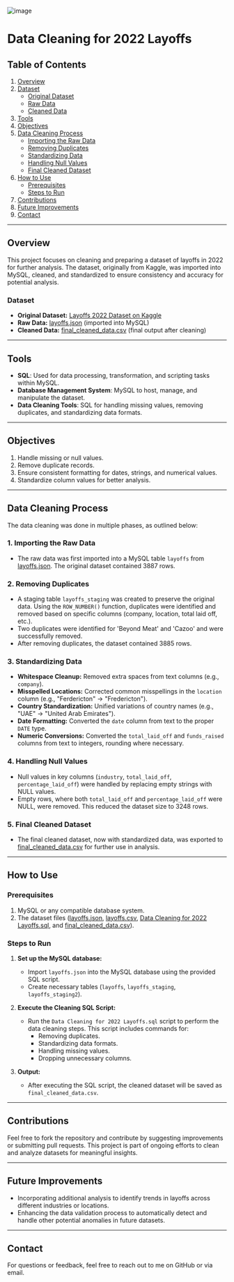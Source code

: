 ![image](https://github.com/user-attachments/assets/e116911f-c252-4851-a0e2-6b45400a3387)

# Data Cleaning for 2022 Layoffs

## Table of Contents

1. [Overview](#overview)
2. [Dataset](#dataset)
   - [Original Dataset](#original-dataset)
   - [Raw Data](#raw-data)
   - [Cleaned Data](#cleaned-data)
3. [Tools](#tools)
4. [Objectives](#objectives)
5. [Data Cleaning Process](#data-cleaning-process)
   - [Importing the Raw Data](#importing-the-raw-data)
   - [Removing Duplicates](#removing-duplicates)
   - [Standardizing Data](#standardizing-data)
   - [Handling Null Values](#handling-null-values)
   - [Final Cleaned Dataset](#final-cleaned-dataset)
6. [How to Use](#how-to-use)
   - [Prerequisites](#prerequisites)
   - [Steps to Run](#steps-to-run)
7. [Contributions](#contributions)
8. [Future Improvements](#future-improvements)
9. [Contact](#contact)

---

## Overview

This project focuses on cleaning and preparing a dataset of layoffs in 2022 for further analysis. The dataset, originally from Kaggle, was imported into MySQL, cleaned, and standardized to ensure consistency and accuracy for potential analysis.

### Dataset

- **Original Dataset:** [Layoffs 2022 Dataset on Kaggle](https://www.kaggle.com/datasets/swaptr/layoffs-2022)
- **Raw Data:** [layoffs.json](https://github.com/busesimsek/SQL-Data-Cleaning-Project/blob/main/Dataset/layoffs.json) (imported into MySQL)
- **Cleaned Data:** [final_cleaned_data.csv](https://github.com/busesimsek/SQL-Data-Cleaning-Project/blob/main/final_cleaned_data.csv) (final output after cleaning)

---

## Tools

- **SQL**: Used for data processing, transformation, and scripting tasks within MySQL.
- **Database Management System**: MySQL to host, manage, and manipulate the dataset.
- **Data Cleaning Tools**: SQL for handling missing values, removing duplicates, and standardizing data formats.

---

## Objectives

1. Handle missing or null values.
2. Remove duplicate records.
3. Ensure consistent formatting for dates, strings, and numerical values.
4. Standardize column values for better analysis.

---

## Data Cleaning Process

The data cleaning was done in multiple phases, as outlined below:

### 1. **Importing the Raw Data**
- The raw data was first imported into a MySQL table `layoffs` from [layoffs.json](https://github.com/busesimsek/SQL-Data-Cleaning-Project/blob/main/Dataset/layoffs.json). The original dataset contained 3887 rows.

### 2. **Removing Duplicates**
- A staging table `layoffs_staging` was created to preserve the original data. Using the `ROW_NUMBER()` function, duplicates were identified and removed based on specific columns (company, location, total laid off, etc.).
- Two duplicates were identified for 'Beyond Meat' and 'Cazoo' and were successfully removed.
- After removing duplicates, the dataset contained 3885 rows.

### 3. **Standardizing Data**
- **Whitespace Cleanup:** Removed extra spaces from text columns (e.g., `company`).
- **Misspelled Locations:** Corrected common misspellings in the `location` column (e.g., "Ferdericton" → "Fredericton").
- **Country Standardization:** Unified variations of country names (e.g., "UAE" → "United Arab Emirates").
- **Date Formatting:** Converted the `date` column from text to the proper `DATE` type.
- **Numeric Conversions:** Converted the `total_laid_off` and `funds_raised` columns from text to integers, rounding where necessary.

### 4. **Handling Null Values**
- Null values in key columns (`industry`, `total_laid_off`, `percentage_laid_off`) were handled by replacing empty strings with NULL values.
- Empty rows, where both `total_laid_off` and `percentage_laid_off` were NULL, were removed. This reduced the dataset size to 3248 rows.

### 5. **Final Cleaned Dataset**
- The final cleaned dataset, now with standardized data, was exported to [final_cleaned_data.csv](https://github.com/busesimsek/SQL-Data-Cleaning-Project/blob/main/final_cleaned_data.csv) for further use in analysis.

---

## How to Use

### Prerequisites
1. MySQL or any compatible database system.
2. The dataset files ([layoffs.json](https://github.com/busesimsek/SQL-Data-Cleaning-Project/blob/main/Dataset/layoffs.json), [layoffs.csv](https://github.com/busesimsek/SQL-Data-Cleaning-Project/blob/main/Dataset/layoffs.csv), [Data Cleaning for 2022 Layoffs.sql](https://github.com/busesimsek/SQL-Data-Cleaning-Project/blob/main/Data%20Cleaning%20for%202022%20Layoffs.sql), and [final_cleaned_data.csv](https://github.com/busesimsek/SQL-Data-Cleaning-Project/blob/main/final_cleaned_data.csv)).

### Steps to Run
1. **Set up the MySQL database:**
   - Import `layoffs.json` into the MySQL database using the provided SQL script.
   - Create necessary tables (`layoffs`, `layoffs_staging`, `layoffs_staging2`).

2. **Execute the Cleaning SQL Script:**
   - Run the `Data Cleaning for 2022 Layoffs.sql` script to perform the data cleaning steps. This script includes commands for:
     - Removing duplicates.
     - Standardizing data formats.
     - Handling missing values.
     - Dropping unnecessary columns.

3. **Output:**
   - After executing the SQL script, the cleaned dataset will be saved as `final_cleaned_data.csv`.

---

## Contributions

Feel free to fork the repository and contribute by suggesting improvements or submitting pull requests. This project is part of ongoing efforts to clean and analyze datasets for meaningful insights.

---

## Future Improvements

- Incorporating additional analysis to identify trends in layoffs across different industries or locations.
- Enhancing the data validation process to automatically detect and handle other potential anomalies in future datasets.

---

## Contact

For questions or feedback, feel free to reach out to me on GitHub or via email.
